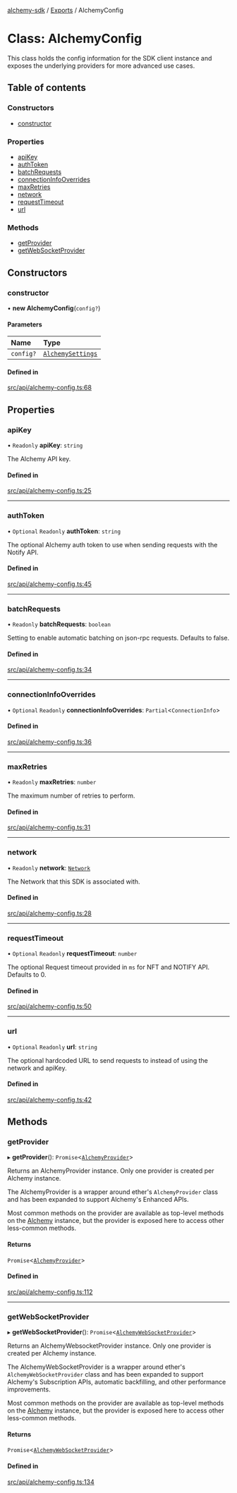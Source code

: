 [alchemy-sdk](../README.md) / [Exports](../modules.md) / AlchemyConfig

# Class: AlchemyConfig

This class holds the config information for the SDK client instance and
exposes the underlying providers for more advanced use cases.

## Table of contents

### Constructors

- [constructor](AlchemyConfig.md#constructor)

### Properties

- [apiKey](AlchemyConfig.md#apikey)
- [authToken](AlchemyConfig.md#authtoken)
- [batchRequests](AlchemyConfig.md#batchrequests)
- [connectionInfoOverrides](AlchemyConfig.md#connectioninfooverrides)
- [maxRetries](AlchemyConfig.md#maxretries)
- [network](AlchemyConfig.md#network)
- [requestTimeout](AlchemyConfig.md#requesttimeout)
- [url](AlchemyConfig.md#url)

### Methods

- [getProvider](AlchemyConfig.md#getprovider)
- [getWebSocketProvider](AlchemyConfig.md#getwebsocketprovider)

## Constructors

### constructor

• **new AlchemyConfig**(`config?`)

#### Parameters

| Name | Type |
| :------ | :------ |
| `config?` | [`AlchemySettings`](../interfaces/AlchemySettings.md) |

#### Defined in

[src/api/alchemy-config.ts:68](https://github.com/alchemyplatform/alchemy-sdk-js/blob/c4bab3e/src/api/alchemy-config.ts#L68)

## Properties

### apiKey

• `Readonly` **apiKey**: `string`

The Alchemy API key.

#### Defined in

[src/api/alchemy-config.ts:25](https://github.com/alchemyplatform/alchemy-sdk-js/blob/c4bab3e/src/api/alchemy-config.ts#L25)

___

### authToken

• `Optional` `Readonly` **authToken**: `string`

The optional Alchemy auth token to use when sending requests with the Notify API.

#### Defined in

[src/api/alchemy-config.ts:45](https://github.com/alchemyplatform/alchemy-sdk-js/blob/c4bab3e/src/api/alchemy-config.ts#L45)

___

### batchRequests

• `Readonly` **batchRequests**: `boolean`

Setting to enable automatic batching on json-rpc requests. Defaults to false.

#### Defined in

[src/api/alchemy-config.ts:34](https://github.com/alchemyplatform/alchemy-sdk-js/blob/c4bab3e/src/api/alchemy-config.ts#L34)

___

### connectionInfoOverrides

• `Optional` `Readonly` **connectionInfoOverrides**: `Partial`<`ConnectionInfo`\>

#### Defined in

[src/api/alchemy-config.ts:36](https://github.com/alchemyplatform/alchemy-sdk-js/blob/c4bab3e/src/api/alchemy-config.ts#L36)

___

### maxRetries

• `Readonly` **maxRetries**: `number`

The maximum number of retries to perform.

#### Defined in

[src/api/alchemy-config.ts:31](https://github.com/alchemyplatform/alchemy-sdk-js/blob/c4bab3e/src/api/alchemy-config.ts#L31)

___

### network

• `Readonly` **network**: [`Network`](../enums/Network.md)

The Network that this SDK is associated with.

#### Defined in

[src/api/alchemy-config.ts:28](https://github.com/alchemyplatform/alchemy-sdk-js/blob/c4bab3e/src/api/alchemy-config.ts#L28)

___

### requestTimeout

• `Optional` `Readonly` **requestTimeout**: `number`

The optional Request timeout provided in `ms` for NFT and NOTIFY API. Defaults to 0.

#### Defined in

[src/api/alchemy-config.ts:50](https://github.com/alchemyplatform/alchemy-sdk-js/blob/c4bab3e/src/api/alchemy-config.ts#L50)

___

### url

• `Optional` `Readonly` **url**: `string`

The optional hardcoded URL to send requests to instead of using the network
and apiKey.

#### Defined in

[src/api/alchemy-config.ts:42](https://github.com/alchemyplatform/alchemy-sdk-js/blob/c4bab3e/src/api/alchemy-config.ts#L42)

## Methods

### getProvider

▸ **getProvider**(): `Promise`<[`AlchemyProvider`](AlchemyProvider.md)\>

Returns an AlchemyProvider instance. Only one provider is created per
Alchemy instance.

The AlchemyProvider is a wrapper around ether's `AlchemyProvider` class and
has been expanded to support Alchemy's Enhanced APIs.

Most common methods on the provider are available as top-level methods on
the [Alchemy](Alchemy.md) instance, but the provider is exposed here to access
other less-common methods.

#### Returns

`Promise`<[`AlchemyProvider`](AlchemyProvider.md)\>

#### Defined in

[src/api/alchemy-config.ts:112](https://github.com/alchemyplatform/alchemy-sdk-js/blob/c4bab3e/src/api/alchemy-config.ts#L112)

___

### getWebSocketProvider

▸ **getWebSocketProvider**(): `Promise`<[`AlchemyWebSocketProvider`](AlchemyWebSocketProvider.md)\>

Returns an AlchemyWebsocketProvider instance. Only one provider is created
per Alchemy instance.

The AlchemyWebSocketProvider is a wrapper around ether's
`AlchemyWebSocketProvider` class and has been expanded to support Alchemy's
Subscription APIs, automatic backfilling, and other performance improvements.

Most common methods on the provider are available as top-level methods on
the [Alchemy](Alchemy.md) instance, but the provider is exposed here to access
other less-common methods.

#### Returns

`Promise`<[`AlchemyWebSocketProvider`](AlchemyWebSocketProvider.md)\>

#### Defined in

[src/api/alchemy-config.ts:134](https://github.com/alchemyplatform/alchemy-sdk-js/blob/c4bab3e/src/api/alchemy-config.ts#L134)
